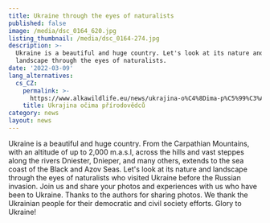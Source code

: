 ```yaml
---
title: Ukraine through the eyes of naturalists
published: false
image: /media/dsc_0164_620.jpg
listing_thumbnail: /media/dsc_0164-274.jpg
description: >-
  Ukraine is a beautiful and huge country. Let's look at its nature and
  landscape through the eyes of naturalists.
date: '2022-03-09'
lang_alternatives:
  cs_CZ:
    permalink: >-
      https://www.alkawildlife.eu/news/ukrajina-o%C4%8Dima-p%C5%99%C3%ADrodov%C4%9Bdc%C5%AF
    title: Ukrajina očima přírodovědců
category: news
layout: news
---
```

Ukraine is a beautiful and huge country. From the Carpathian Mountains, with an altitude of up to 2,000 m.a.s.l, across the hills and vast steppes along the rivers Dniester, Dnieper, and many others, extends to the sea coast of the Black and Azov Seas. Let's look at its nature and landscape through the eyes of naturalists who visited Ukraine before the Russian invasion. Join us and share your photos and experiences with us who have been to Ukraine. Thanks to the authors for sharing photos. We thank the Ukrainian people for their democratic and civil society efforts. Glory to Ukraine!
